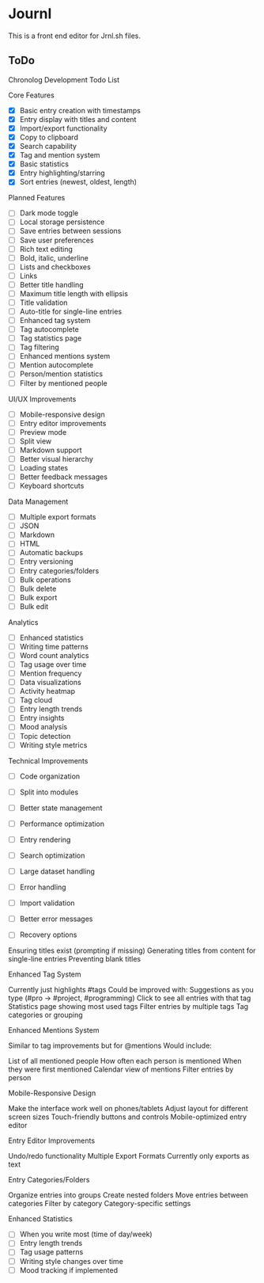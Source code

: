 # Journl
This is a front end editor for Jrnl.sh files.

## ToDo
Chronolog Development Todo List

Core Features

- [x] Basic entry creation with timestamps
- [x]  Entry display with titles and content
- [x]  Import/export functionality
- [x]  Copy to clipboard
- [x]  Search capability
- [x]  Tag and mention system
- [x]  Basic statistics
- [x]  Entry highlighting/starring
- [x]  Sort entries (newest, oldest, length)

Planned Features

- [ ] Dark mode toggle
- [ ] Local storage persistence
- [ ] Save entries between sessions
- [ ] Save user preferences
- [ ] Rich text editing
- [ ] Bold, italic, underline
- [ ] Lists and checkboxes
- [ ] Links
- [ ] Better title handling
- [ ] Maximum title length with ellipsis
- [ ] Title validation
- [ ] Auto-title for single-line entries
- [ ] Enhanced tag system
- [ ] Tag autocomplete
- [ ] Tag statistics page
- [ ] Tag filtering
- [ ] Enhanced mentions system
- [ ] Mention autocomplete
- [ ] Person/mention statistics
- [ ] Filter by mentioned people

UI/UX Improvements

- [ ] Mobile-responsive design
- [ ] Entry editor improvements
- [ ] Preview mode
- [ ] Split view
- [ ] Markdown support
- [ ] Better visual hierarchy
- [ ] Loading states
- [ ] Better feedback messages
- [ ] Keyboard shortcuts

Data Management

- [ ] Multiple export formats
- [ ] JSON
- [ ] Markdown
- [ ] HTML
- [ ] Automatic backups
- [ ] Entry versioning
- [ ] Entry categories/folders
- [ ] Bulk operations
- [ ] Bulk delete
- [ ] Bulk export
- [ ] Bulk edit

Analytics

- [ ] Enhanced statistics
- [ ] Writing time patterns
- [ ] Word count analytics
- [ ] Tag usage over time
- [ ] Mention frequency
- [ ] Data visualizations
- [ ] Activity heatmap
- [ ] Tag cloud
- [ ] Entry length trends
- [ ] Entry insights
- [ ] Mood analysis
- [ ] Topic detection
- [ ] Writing style metrics

Technical Improvements

- [ ] Code organization
- [ ] Split into modules
- [ ] Better state management
- [ ] Performance optimization
- [ ] Entry rendering
- [ ] Search optimization
- [ ] Large dataset handling
- [ ] Error handling
- [ ] Import validation
- [ ] Better error messages
- [ ] Recovery options


Ensuring titles exist (prompting if missing)
Generating titles from content for single-line entries
Preventing blank titles

Enhanced Tag System

Currently just highlights #tags
Could be improved with:
Suggestions as you type (#pro -> #project, #programming)
Click to see all entries with that tag
Statistics page showing most used tags
Filter entries by multiple tags
Tag categories or grouping

Enhanced Mentions System

Similar to tag improvements but for @mentions
Would include:

List of all mentioned people
How often each person is mentioned
When they were first mentioned
Calendar view of mentions
Filter entries by person

Mobile-Responsive Design

Make the interface work well on phones/tablets
Adjust layout for different screen sizes
Touch-friendly buttons and controls
Mobile-optimized entry editor

Entry Editor Improvements

Undo/redo functionality
Multiple Export Formats
Currently only exports as text

Entry Categories/Folders

Organize entries into groups
Create nested folders
Move entries between categories
Filter by category
Category-specific settings

Enhanced Statistics
- [ ] When you write most (time of day/week)
- [ ] Entry length trends
- [ ] Tag usage patterns
- [ ] Writing style changes over time
- [ ] Mood tracking if implemented
